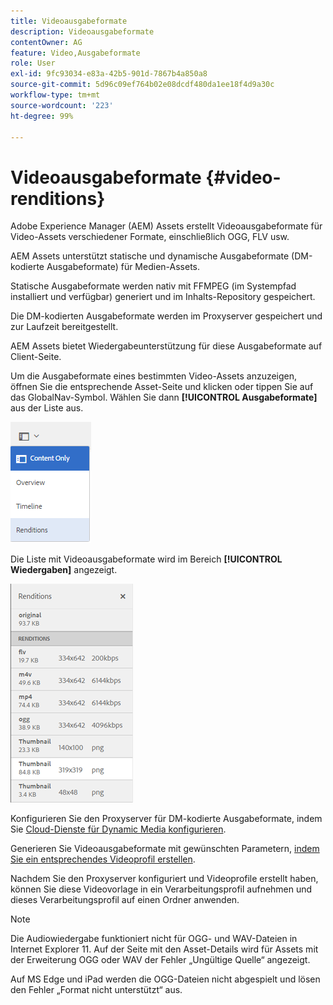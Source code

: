 ```yaml
---
title: Videoausgabeformate
description: Videoausgabeformate
contentOwner: AG
feature: Video,Ausgabeformate
role: User
exl-id: 9fc93034-e83a-42b5-901d-7867b4a850a8
source-git-commit: 5d96c09ef764b02e08dcdf480da1ee18f4d9a30c
workflow-type: tm+mt
source-wordcount: '223'
ht-degree: 99%

---
```


# Videoausgabeformate {#video-renditions}

Adobe Experience Manager (AEM) Assets erstellt Videoausgabeformate für Video-Assets verschiedener Formate, einschließlich OGG, FLV usw.

AEM Assets unterstützt statische und dynamische Ausgabeformate (DM-kodierte Ausgabeformate) für Medien-Assets.

Statische Ausgabeformate werden nativ mit FFMPEG (im Systempfad installiert und verfügbar) generiert und im Inhalts-Repository gespeichert.

Die DM-kodierten Ausgabeformate werden im Proxyserver gespeichert und zur Laufzeit bereitgestellt.

AEM Assets bietet Wiedergabeunterstützung für diese Ausgabeformate auf Client-Seite.

Um die Ausgabeformate eines bestimmten Video-Assets anzuzeigen, öffnen Sie die entsprechende Asset-Seite und klicken oder tippen Sie auf das GlobalNav-Symbol. Wählen Sie dann **[!UICONTROL Ausgabeformate]** aus der Liste aus.

![chlimage_1-478](assets/chlimage_1-478.png)

Die Liste mit Videoausgabeformate wird im Bereich **[!UICONTROL Wiedergaben]** angezeigt.

![chlimage_1-479](assets/chlimage_1-479.png)

Konfigurieren Sie den Proxyserver für DM-kodierte Ausgabeformate, indem Sie [Cloud-Dienste für Dynamic Media konfigurieren](config-dynamic.md).

Generieren Sie Videoausgabeformate mit gewünschten Parametern, [indem Sie ein entsprechendes Videoprofil erstellen](video-profiles.md).

Nachdem Sie den Proxyserver konfiguriert und Videoprofile erstellt haben, können Sie diese Videovorlage in ein Verarbeitungsprofil aufnehmen und dieses Verarbeitungsprofil auf einen Ordner anwenden.

>[!NOTE]
>
>Die Audiowiedergabe funktioniert nicht für OGG- und WAV-Dateien in Internet Explorer 11. Auf der Seite mit den Asset-Details wird für Assets mit der Erweiterung OGG oder WAV der Fehler „Ungültige Quelle“ angezeigt.
>
>Auf MS Edge und iPad werden die OGG-Dateien nicht abgespielt und lösen den Fehler „Format nicht unterstützt“ aus.
